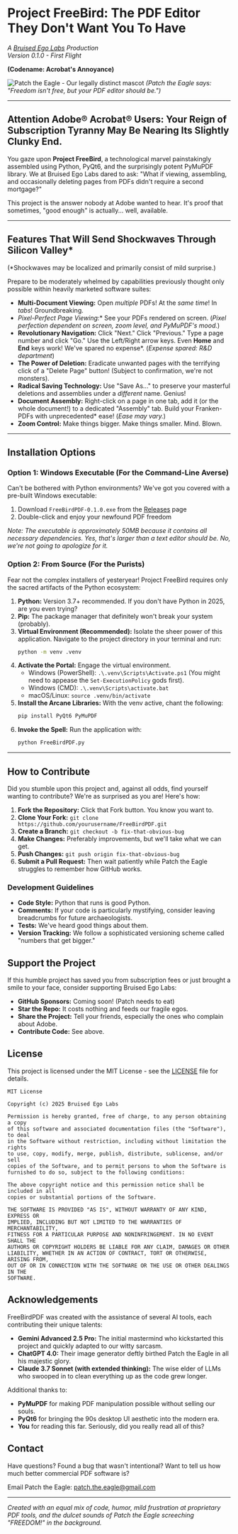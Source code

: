 # Project FreeBird: The PDF Editor They Don't Want You To Have

*A [Bruised Ego Labs](https://github.com/bruised-ego-labs) Production*  
*Version 0.1.0 - First Flight*

**(Codename: Acrobat's Annoyance)**

![Patch the Eagle - Our legally distinct mascot](FreeBird.png)
*(Patch the Eagle says: "Freedom isn't free, but your PDF editor should be.")*

---

## Attention Adobe® Acrobat® Users: Your Reign of Subscription Tyranny May Be Nearing Its Slightly Clunky End.

You gaze upon **Project FreeBird**, a technological marvel painstakingly assembled using Python, PyQt6, and the surprisingly potent PyMuPDF library. We at Bruised Ego Labs dared to ask: "What if viewing, assembling, and occasionally deleting pages from PDFs didn't require a second mortgage?"

This project is the answer nobody at Adobe wanted to hear. It's proof that sometimes, "good enough" is actually... well, available.

---

## Features That Will Send Shockwaves Through Silicon Valley*

(*Shockwaves may be localized and primarily consist of mild surprise.)

Prepare to be moderately whelmed by capabilities previously thought only possible within heavily marketed software suites:

* **Multi-Document Viewing:** Open *multiple* PDFs! At the *same time*! In *tabs*! Groundbreaking.
* **Pixel-Perfect* Page Viewing:** See your PDFs rendered on screen. (*Pixel perfection dependent on screen, zoom level, and PyMuPDF's mood.*)
* **Revolutionary Navigation:** Click "Next." Click "Previous." Type a page number and click "Go." Use the Left/Right arrow keys. Even **Home** and **End** keys work! We've spared no expense*. (*Expense spared: R&D department*)
* **The Power of Deletion:** Eradicate unwanted pages with the terrifying click of a "Delete Page" button! (Subject to confirmation, we're not monsters).
* **Radical Saving Technology:** Use "Save As..." to preserve your masterful deletions and assemblies under a *different* name. Genius!
* **Document Assembly:** Right-click on a page in one tab, add it (or the whole document!) to a dedicated "Assembly" tab. Build your Franken-PDFs with unprecedented* ease! (*Ease may vary.*)
* **Zoom Control:** Make things bigger. Make things smaller. Mind. Blown.

---

## Installation Options

### Option 1: Windows Executable (For the Command-Line Averse)

Can't be bothered with Python environments? We've got you covered with a pre-built Windows executable:

1. Download `FreeBirdPDF-0.1.0.exe` from the [Releases](https://github.com/bruised-ego-labs/FreeBirdPDF/releases) page
2. Double-click and enjoy your newfound PDF freedom

*Note: The executable is approximately 50MB because it contains all necessary dependencies. Yes, that's larger than a text editor should be. No, we're not going to apologize for it.*

### Option 2: From Source (For the Purists)

Fear not the complex installers of yesteryear! Project FreeBird requires only the sacred artifacts of the Python ecosystem:

1.  **Python:** Version 3.7+ recommended. If you don't have Python in 2025, are you even trying?
2.  **Pip:** The package manager that definitely won't break your system (probably).
3.  **Virtual Environment (Recommended):** Isolate the sheer power of this application. Navigate to the project directory in your terminal and run:
    ```bash
    python -m venv .venv
    ```
4.  **Activate the Portal:** Engage the virtual environment.
    * Windows (PowerShell): `.\.venv\Scripts\Activate.ps1` (You might need to appease the `Set-ExecutionPolicy` gods first).
    * Windows (CMD): `.\.venv\Scripts\activate.bat`
    * macOS/Linux: `source .venv/bin/activate`
5.  **Install the Arcane Libraries:** With the venv active, chant the following:
    ```bash
    pip install PyQt6 PyMuPDF
    ```
6.  **Invoke the Spell:** Run the application with:
    ```bash
    python FreeBirdPDF.py
    ```

---

## How to Contribute

Did you stumble upon this project and, against all odds, find yourself wanting to contribute? We're as surprised as you are! Here's how:

1. **Fork the Repository:** Click that Fork button. You know you want to.
2. **Clone Your Fork:** `git clone https://github.com/yourusername/FreeBirdPDF.git`
3. **Create a Branch:** `git checkout -b fix-that-obvious-bug`
4. **Make Changes:** Preferably improvements, but we'll take what we can get.
5. **Push Changes:** `git push origin fix-that-obvious-bug`
6. **Submit a Pull Request:** Then wait patiently while Patch the Eagle struggles to remember how GitHub works.

### Development Guidelines

- **Code Style:** Python that runs is good Python.
- **Comments:** If your code is particularly mystifying, consider leaving breadcrumbs for future archaeologists.
- **Tests:** We've heard good things about them.
- **Version Tracking:** We follow a sophisticated versioning scheme called "numbers that get bigger."

## Support the Project

If this humble project has saved you from subscription fees or just brought a smile to your face, consider supporting Bruised Ego Labs:

- **GitHub Sponsors:** Coming soon! (Patch needs to eat)
- **Star the Repo:** It costs nothing and feeds our fragile egos.
- **Share the Project:** Tell your friends, especially the ones who complain about Adobe.
- **Contribute Code:** See above.

## License

This project is licensed under the MIT License - see the [LICENSE](LICENSE) file for details.

```
MIT License

Copyright (c) 2025 Bruised Ego Labs

Permission is hereby granted, free of charge, to any person obtaining a copy
of this software and associated documentation files (the "Software"), to deal
in the Software without restriction, including without limitation the rights
to use, copy, modify, merge, publish, distribute, sublicense, and/or sell
copies of the Software, and to permit persons to whom the Software is
furnished to do so, subject to the following conditions:

The above copyright notice and this permission notice shall be included in all
copies or substantial portions of the Software.

THE SOFTWARE IS PROVIDED "AS IS", WITHOUT WARRANTY OF ANY KIND, EXPRESS OR
IMPLIED, INCLUDING BUT NOT LIMITED TO THE WARRANTIES OF MERCHANTABILITY,
FITNESS FOR A PARTICULAR PURPOSE AND NONINFRINGEMENT. IN NO EVENT SHALL THE
AUTHORS OR COPYRIGHT HOLDERS BE LIABLE FOR ANY CLAIM, DAMAGES OR OTHER
LIABILITY, WHETHER IN AN ACTION OF CONTRACT, TORT OR OTHERWISE, ARISING FROM,
OUT OF OR IN CONNECTION WITH THE SOFTWARE OR THE USE OR OTHER DEALINGS IN THE
SOFTWARE.
```

## Acknowledgements

FreeBirdPDF was created with the assistance of several AI tools, each contributing their unique talents:

- **Gemini Advanced 2.5 Pro:** The initial mastermind who kickstarted this project and quickly adapted to our witty sarcasm.
- **ChatGPT 4.0:** Their image generator deftly birthed Patch the Eagle in all his majestic glory.
- **Claude 3.7 Sonnet (with extended thinking):** The wise elder of LLMs who swooped in to clean everything up as the code grew longer.

Additional thanks to:
- **PyMuPDF** for making PDF manipulation possible without selling our souls.
- **PyQt6** for bringing the 90s desktop UI aesthetic into the modern era.
- **You** for reading this far. Seriously, did you really read all of this?

## Contact

Have questions? Found a bug that wasn't intentional? Want to tell us how much better commercial PDF software is?

Email Patch the Eagle: patch.the.eagle@gmail.com

---

*Created with an equal mix of code, humor, mild frustration at proprietary PDF tools, and the dulcet sounds of Patch the Eagle screeching "FREEDOM!" in the background.*
